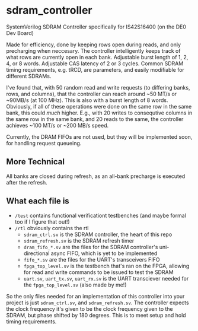 # sdram_controller
SystemVerilog SDRAM Controller specifically for IS42S16400 (on the DE0 Dev Board) 

Made for efficiency, done by keeping rows open during reads, and only precharging when neccesary. The controller intelligently keeps track of what rows are currently open in each bank.
Adjustable burst length of 1, 2, 4, or 8 words.
Adjustable CAS latency of 2 or 3 cycles.
Common SDRAM timing requirements, e.g. tRCD, are parameters, and easily modifiable for different SDRAMs.

I've found that, with 50 random read and write requests (to differing banks, rows, and columns), that the controller can reach around ~50 MT/s or ~90MB/s (at 100 MHz). This is also with a burst length of 8 words. Obviously, if all of these operations were done on the same row in the same bank, this could _much_ higher. E.g., with 20 writes to consequtive columns in the same row in the same bank, and 20 reads to the same, the controller achieves ~100 MT/s or ~200 MB/s speed. 

Currently, the DRAM FIFOs are not used, but they will be implemented soon, for handling request queueing. 

## More Technical ##
All banks are closed during refresh, as an all-bank precharge is executed after the refresh.

## What each file is ##
- `/test` contains functional verificationt testbenches (and maybe formal too if I figure that out!)
- `/rtl` obviously contains the rtl
    - `sdram_ctrl.sv` is the SDRAM controller, the heart of this repo
    - `sdram_refresh.sv` is the SDRAM refresh timer
    - `dram_fifo_*.sv` are the files for the SDRAM controller's uni-directional async FIFO, which is yet to be implemented
    - `fifo_*.sv` are the files for the UART's transceivers FIFO
    - `fpga_top_level.sv` is the testbench that's ran on the FPGA, allowing for read and write commands to be issued to test the SDRAM
    - `uart.sv`, `uart_tx.sv`, `uart_rx.sv` is the UART transciever needed for the `fpga_top_level.sv` (also made by me!)

So the only files needed for an implementation of this controller into your project is just `sdram_ctrl.sv`, and `sdram_refresh.sv`. The controller expects the clock frequency it's given to be the clock frequency given to the SDRAM, but phase shifted by 180 degrees. This is to meet setup and hold timing requirements.

